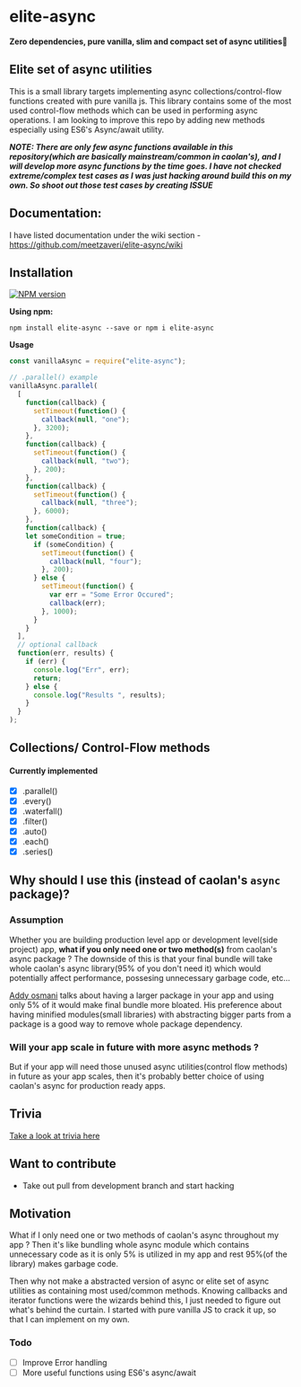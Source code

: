 # elite-async

**Zero dependencies, pure vanilla, slim and compact set of async utilities:wrench:**

## Elite set of async utilities
This is a small library targets implementing async collections/control-flow functions created with pure vanilla js. This library contains some of the most used control-flow methods which can be used in performing async operations. I am looking to improve this repo by adding new methods especially using ES6's Async/await utility.

**_NOTE: There are only few async functions available in this repository(which are basically mainstream/common in caolan's), and I will develop more async functions by the time goes. I have not checked extreme/complex test cases as I was just hacking around build this on my own. So shoot out those test cases by creating ISSUE_**


## Documentation:

I have listed documentation under the wiki section - https://github.com/meetzaveri/elite-async/wiki

## Installation

[![NPM version](https://img.shields.io/badge/npm-1.1.1-brightgreen.svg)](https://www.npmjs.com/package/elite-async)

**Using npm:**

```
npm install elite-async --save or npm i elite-async
```

**Usage**

```js
const vanillaAsync = require("elite-async");

// .parallel() example
vanillaAsync.parallel(
  [
    function(callback) {
      setTimeout(function() {
        callback(null, "one");
      }, 3200);
    },
    function(callback) {
      setTimeout(function() {
        callback(null, "two");
      }, 200);
    },
    function(callback) {
      setTimeout(function() {
        callback(null, "three");
      }, 6000);
    },
    function(callback) {
    let someCondition = true;
      if (someCondition) {
        setTimeout(function() {
          callback(null, "four");
        }, 200);
      } else {
        setTimeout(function() {
          var err = "Some Error Occured";
          callback(err);
        }, 1000);
      }
    }
  ],
  // optional callback
  function(err, results) {
    if (err) {
      console.log("Err", err);
      return;
    } else {
      console.log("Results ", results);
    }
  }
);
```

## Collections/ Control-Flow methods

#### Currently implemented

- [x] .parallel()
- [x] .every()
- [x] .waterfall()
- [x] .filter()
- [x] .auto()
- [x] .each()
- [x] .series()

## Why should I use this (instead of caolan's `async` package)?

### Assumption
Whether you are building production level app or development level(side project) app, **what if you only need one or two method(s)** from caolan's async package ? 
The downside of this is that your final bundle will take whole caolan's async library(95% of you don't need it) which would potentially affect performance, possesing unnecessary garbage code, etc...

[Addy osmani](https://addyosmani.com/blog/performance-budgets/) talks about having a larger package in your app and using only 5% of it would make final bundle more bloated. His preference about having minified modules(small libraries) with abstracting bigger parts from a package is a good way to remove whole package dependency.

### Will your app scale in future with more async methods ?
But if your app will need those unused async utilities(control flow methods) in future as your app scales, then it's probably better choice of using caolan's async for production ready apps. 

## Trivia
[Take a look at trivia here](https://github.com/meetzaveri/elite-async/wiki/Trivia)

## Want to contribute
- Take out pull from development branch and start hacking

## Motivation
What if I only need one or two methods of caolan's async throughout my app ? Then it's like bundling whole async module which contains unnecessary code as it is only 5% is utilized in my app and rest 95%(of the library) makes garbage code. 

Then why not make a abstracted version of async or elite set of async utilities as containing most used/common methods.
Knowing callbacks and iterator functions were the wizards behind this, I just needed to figure out what's behind the curtain. I started with pure vanilla JS to crack it up, so that I can implement on my own.

### Todo

- [ ] Improve Error handling
- [ ] More useful functions using ES6's async/await

